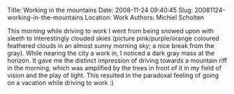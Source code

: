 Title: Working in the mountains
Date: 2008-11-24 09:40:45
Slug: 20081124-working-in-the-mountains
Location: Work
Authors: Michiel Scholten

<p>This morning while driving to work I went from being snowed upon with sleeth to interestingly clouded skies (picture pink/purple/orange coloured feathered clouds in an almost sunny morning sky; a nice break from the gray). While nearing the city a work in, I noticed a dark gray mass at the horizon. It gave me the distinct impression of driving towards a mountain riff in the morning, which was amplified by the trees in front of it in my field of vision and the play of light. This resulted in the paradoxal feeling of going on a vacation while driving to work :)</p>